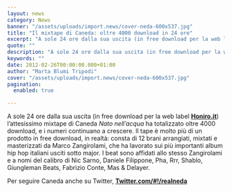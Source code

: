 ```yaml
---
layout: news
category: News
banner: "/assets/uploads/import.news/cover-neda-600x537.jpg"
title: "Il mixtape di Caneda: oltre 4000 download in 24 ore"
excerpt: "A sole 24 ore dalla sua uscita (in free download per la web label Honiro.it) l’attesissimo mixtape di Caneda Nato nell’acqua ha totalizzato oltre 4000 download, e i numeri continuano a crescere. Il tape è molto più di un prodotto in free download, in realtà: consta di 12 brani arrangiati, mixtati e masterizzati da Marco [&hellip"
quote: ""
description: "A sole 24 ore dalla sua uscita (in free download per la web label Honiro.it) l’attesissimo mixtape di Caneda Nato nell’acqua ha totalizzato oltre 4000 download, e i numeri continuano a crescere. Il tape è molto più di un prodotto in free download, in realtà: consta di 12 brani arrangiati, mixtati e masterizzati da Marco [&hellip"
keywords: ""
date: 2012-02-26T00:00:00.000+01:00
author: "Marta Blumi Tripodi"
cover: "/assets/uploads/import.news/cover-neda-600x537.jpg"
pagination:
  enabled: true

---
```


A sole 24 ore dalla sua uscita (in free download per la web label **[Honiro.it](http://www.honiro.it/label/label.php "http://www.honiro.it/label/label.php")**) l’attesissimo mixtape di Caneda _Nato nell’acqua_ ha totalizzato oltre 4000 download, e i numeri continuano a crescere. Il tape è molto più di un prodotto in free download, in realtà: consta di 12 brani arrangiati, mixtati e masterizzati da Marco Zangirolami, che ha lavorato sui più importanti album hip hop italiani usciti sotto major. I beat sono affidati allo stesso Zangirolami e a nomi del calibro di Nic Sarno, Daniele Filippone, Pha, Rrr, Shablo, Giungleman Beats, Fabrizio Conte, Mas & Delayer.

Per seguire Caneda anche su Twitter, **[Twitter.com/#!/realneda](https://twitter.com/#!/realneda "http://twitter.com/#!/realneda")**